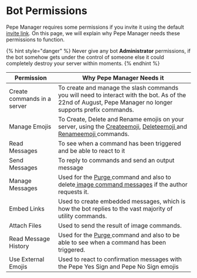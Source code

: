 # Bot Permissions

Pepe Manager requires some permissions if you invite it using the default [invite link](https://pepemanager.com/invite). On this page, we will explain why Pepe Manager needs these permissions to function.

{% hint style="danger" %}
Never give any bot **Administrator** permissions, if the bot somehow gets under the control of someone else it could completely destroy your server within moments.
{% endhint %}

| Permission                  | Why Pepe Manager Needs it                                                                                                                                                                                                     |
| --------------------------- | ----------------------------------------------------------------------------------------------------------------------------------------------------------------------------------------------------------------------------- |
| Create commands in a server | To create and manage the slash commands you will need to interact with the bot. As of the 22nd of August, Pepe Manager no longer supports prefix commands.                                                                    |
| Manage Emojis               | To Create, Delete and Rename emojis on your server, using the [Createemoji](../emoji-commands/createemoji.md), [Deleteemoji ](../emoji-commands/deleteemoji.md)and [Renameemoji ](../emoji-commands/rename-emoji.md)commands. |
| Read Messages               | To see when a command has been triggered and be able to react to it                                                                                                                                                           |
| Send Messages               | To reply to commands and send an output message                                                                                                                                                                               |
| Manage Messages             | Used for the [Purge ](../utility-commands/purge.md)command and also to delete[ image command messages](../image-commands/banned.md) if the author requests it.                                                                |
| Embed Links                 | Used to create embedded messages, which is how the bot replies to the vast majority of utility commands.                                                                                                                      |
| Attach Files                | Used to send the result of image commands.                                                                                                                                                                                    |
| Read Message History        | Used for the [Purge ](../utility-commands/purge.md)command and also to be able to see when a command has been triggered.                                                                                                      |
| Use External Emojis         | Used to react to confirmation messages with the Pepe Yes Sign and Pepe No Sign emojis                                                                                                                                         |
